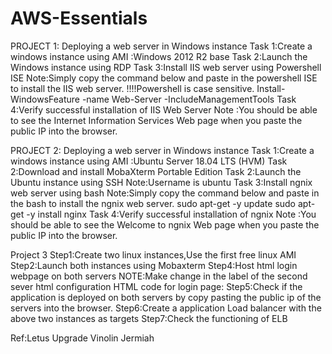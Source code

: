 # AWS-Essentials

PROJECT 1:
Deploying a web server in Windows instance
Task 1:Create a windows instance using AMI :Windows 2012 R2 base
Task 2:Launch the Windows instance using RDP
Task 3:Install IIS web server using Powershell ISE
Note:Simply copy the command below and paste in the powershell ISE to install the IIS web server.
!!!!Powershell is case sensitive.
Install-WindowsFeature -name Web-Server -IncludeManagementTools
Task 4:Verify successful installation of IIS Web Server
Note :You should be able to see the Internet Information Services Web page when you paste the public IP
into the browser.


PROJECT 2:
Deploying a web server in Windows instance
Task 1:Create a windows instance using AMI :Ubuntu Server 18.04 LTS (HVM)
Task 2:Download and install MobaXterm Portable Edition
Task 2:Launch the Ubuntu instance using SSH
Note:Username is ubuntu
Task 3:Install ngnix web server using bash
Note:Simply copy the command below and paste in the bash to install the ngnix web server.
sudo apt-get -y update
sudo apt-get -y install nginx
Task 4:Verify successful installation of ngnix
Note :You should be able to see the Welcome to ngnix Web page when you paste the public IP into the
browser.

Project 3
Step1:Create two linux instances,Use the first free linux AMI
Step2:Launch both instances using Mobaxterm
Step4:Host html login webpage on both servers
NOTE:Make change in the label of the second sever html configuration
HTML code for login page:
Step5:Check if the application is deployed on both servers by copy pasting the public ip of the servers into
the browser.
Step6:Create a application Load balancer with the above two instances as targets
Step7:Check the functioning of ELB

Ref:Letus Upgrade
    Vinolin Jermiah
